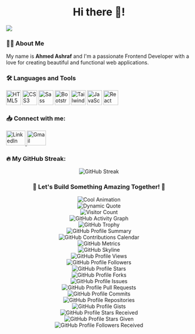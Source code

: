<h1 align="center">Hi there 👋!</h1>

<div align="left">
  <img src="https://visitor-badge.laobi.icu/badge?page_id=AhmedAshraf2288.AhmedAshraf2288&left_color=mediumaquamarine&right_color=darkorange&left_text=Profile%20View" />
</div>

###

<h3 align="left">👩‍💻 About Me</h3>
<p align="left">My name is <strong>Ahmed Ashraf</strong> and I'm a passionate Frontend Developer with a love for creating beautiful and functional web applications.</p>

###

<h3 align="left">🛠 Languages and Tools</h3>
<div align="left">
  <img src="https://cdn.jsdelivr.net/gh/devicons/devicon/icons/html5/html5-original.svg" height="40" alt="HTML5" />
  <img src="https://cdn.jsdelivr.net/gh/devicons/devicon/icons/css3/css3-original.svg" height="40" alt="CSS3" />
  <img src="https://cdn.jsdelivr.net/gh/devicons/devicon/icons/sass/sass-original.svg" height="40" alt="Sass" />
  <img src="https://cdn.jsdelivr.net/gh/devicons/devicon/icons/bootstrap/bootstrap-original.svg" height="40" alt="Bootstrap" />
  <img src="https://cdn.jsdelivr.net/gh/devicons/devicon/icons/tailwindcss/tailwindcss-original.svg" height="40" alt="Tailwind CSS" />
  <img src="https://cdn.jsdelivr.net/gh/devicons/devicon/icons/javascript/javascript-original.svg" height="40" alt="JavaScript" />
  <img src="https://cdn.jsdelivr.net/gh/devicons/devicon/icons/react/react-original.svg" height="40" alt="React" />
</div>

###

<h3 align="left">📥 Connect with me:</h3>
<div align="left">
  <a href="https://www.linkedin.com/in/ahmed-ashraf-849bbb1b9" target="_blank">
    <img src="https://raw.githubusercontent.com/maurodesouza/profile-readme-generator/master/src/assets/icons/social/linkedin/default.svg" width="52" height="40" alt="LinkedIn" />
  </a>
  <a href="mailto:ahmed.ashraf14955@gmail.com" target="_blank">
    <img src="https://raw.githubusercontent.com/maurodesouza/profile-readme-generator/master/src/assets/icons/social/gmail/default.svg" width="52" height="40" alt="Gmail" />
  </a>
</div>

###

<h3 align="left">🔥 My GitHub Streak:</h3>
<div align="center">
  <img src="https://streak-stats.demolab.com?user=AhmedAshraf2288&theme=radical" alt="GitHub Streak" />
</div>

###

<h3 align="center">🌟 Let's Build Something Amazing Together! 🌟</h3>

<!-- Add some cool animations -->
<div align="center">
  <img src="https://github.com/AhmedAshraf2288/AhmedAshraf2288/blob/main/assets/animation.gif" alt="Cool Animation" />
</div>

<!-- Add a dynamic quote -->
<div align="center">
  <img src="https://quotes-github-readme.vercel.app/api?type=horizontal&theme=radical" alt="Dynamic Quote" />
</div>

<!-- Add a visitor counter -->
<div align="center">
  <img src="https://profile-counter.glitch.me/AhmedAshraf2288/count.svg" alt="Visitor Count" />
</div>

<!-- Add a GitHub activity graph -->
<div align="center">
  <img src="https://activity-graph.herokuapp.com/graph?username=AhmedAshraf2288&theme=radical" alt="GitHub Activity Graph" />
</div>

<!-- Add a GitHub trophy -->
<div align="center">
  <img src="https://github-profile-trophy.vercel.app/?username=AhmedAshraf2288&theme=radical" alt="GitHub Trophy" />
</div>

<!-- Add a GitHub profile summary -->
<div align="center">
  <img src="https://github-profile-summary-cards.vercel.app/api/cards/profile-details?username=AhmedAshraf2288&theme=radical" alt="GitHub Profile Summary" />
</div>

<!-- Add a GitHub contributions calendar -->
<div align="center">
  <img src="https://github.com/AhmedAshraf2288/AhmedAshraf2288/blob/main/assets/contributions.svg" alt="GitHub Contributions Calendar" />
</div>

<!-- Add a GitHub metrics -->
<div align="center">
  <img src="https://github.com/AhmedAshraf2288/AhmedAshraf2288/blob/main/assets/metrics.svg" alt="GitHub Metrics" />
</div>

<!-- Add a GitHub skyline -->
<div align="center">
  <img src="https://github.com/AhmedAshraf2288/AhmedAshraf2288/blob/main/assets/skyline.svg" alt="GitHub Skyline" />
</div>

<!-- Add a GitHub profile views -->
<div align="center">
  <img src="https://github.com/AhmedAshraf2288/AhmedAshraf2288/blob/main/assets/profile-views.svg" alt="GitHub Profile Views" />
</div>

<!-- Add a GitHub profile followers -->
<div align="center">
  <img src="https://github.com/AhmedAshraf2288/AhmedAshraf2288/blob/main/assets/followers.svg" alt="GitHub Profile Followers" />
</div>

<!-- Add a GitHub profile stars -->
<div align="center">
  <img src="https://github.com/AhmedAshraf2288/AhmedAshraf2288/blob/main/assets/stars.svg" alt="GitHub Profile Stars" />
</div>

<!-- Add a GitHub profile forks -->
<div align="center">
  <img src="https://github.com/AhmedAshraf2288/AhmedAshraf2288/blob/main/assets/forks.svg" alt="GitHub Profile Forks" />
</div>

<!-- Add a GitHub profile issues -->
<div align="center">
  <img src="https://github.com/AhmedAshraf2288/AhmedAshraf2288/blob/main/assets/issues.svg" alt="GitHub Profile Issues" />
</div>

<!-- Add a GitHub profile pull requests -->
<div align="center">
  <img src="https://github.com/AhmedAshraf2288/AhmedAshraf2288/blob/main/assets/pull-requests.svg" alt="GitHub Profile Pull Requests" />
</div>

<!-- Add a GitHub profile commits -->
<div align="center">
  <img src="https://github.com/AhmedAshraf2288/AhmedAshraf2288/blob/main/assets/commits.svg" alt="GitHub Profile Commits" />
</div>

<!-- Add a GitHub profile repositories -->
<div align="center">
  <img src="https://github.com/AhmedAshraf2288/AhmedAshraf2288/blob/main/assets/repositories.svg" alt="GitHub Profile Repositories" />
</div>

<!-- Add a GitHub profile gists -->
<div align="center">
  <img src="https://github.com/AhmedAshraf2288/AhmedAshraf2288/blob/main/assets/gists.svg" alt="GitHub Profile Gists" />
</div>

<!-- Add a GitHub profile stars received -->
<div align="center">
  <img src="https://github.com/AhmedAshraf2288/AhmedAshraf2288/blob/main/assets/stars-received.svg" alt="GitHub Profile Stars Received" />
</div>

<!-- Add a GitHub profile stars given -->
<div align="center">
  <img src="https://github.com/AhmedAshraf2288/AhmedAshraf2288/blob/main/assets/stars-given.svg" alt="GitHub Profile Stars Given" />
</div>

<!-- Add a GitHub profile followers received -->
<div align="center">
  <img src="https://github.com/AhmedAshraf2288/AhmedAshraf2288/blob/main/assets/followers-received.svg" alt="GitHub Profile Followers Received" />
</div>
